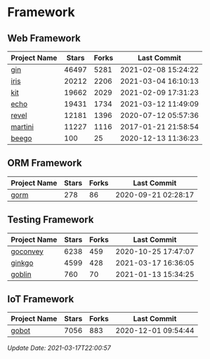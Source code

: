 # Framework

## Web Framework
| Project Name | Stars | Forks | Last Commit |
| ------------ | ----- | ----- | ----------- |
| [gin](https://github.com/gin-gonic/gin) | 46497 | 5281 | 2021-02-08 15:24:22 |
| [iris](https://github.com/kataras/iris) | 20212 | 2206 | 2021-03-04 16:10:13 |
| [kit](https://github.com/go-kit/kit) | 19662 | 2029 | 2021-02-09 17:31:23 |
| [echo](https://github.com/labstack/echo) | 19431 | 1734 | 2021-03-12 11:49:09 |
| [revel](https://github.com/revel/revel) | 12181 | 1396 | 2020-07-12 05:57:36 |
| [martini](https://github.com/go-martini/martini) | 11227 | 1116 | 2017-01-21 21:58:54 |
| [beego](https://github.com/astaxie/beego) | 100 | 25 | 2020-12-13 11:36:23 |

## ORM Framework
| Project Name | Stars | Forks | Last Commit |
| ------------ | ----- | ----- | ----------- |
| [gorm](https://github.com/jinzhu/gorm) | 278 | 86 | 2020-09-21 02:28:17 |

## Testing Framework
| Project Name | Stars | Forks | Last Commit |
| ------------ | ----- | ----- | ----------- |
| [goconvey](https://github.com/smartystreets/goconvey) | 6238 | 459 | 2020-10-25 17:47:07 |
| [ginkgo](https://github.com/onsi/ginkgo) | 4599 | 428 | 2021-03-17 16:36:05 |
| [goblin](https://github.com/franela/goblin) | 760 | 70 | 2021-01-13 15:34:25 |

## IoT Framework
| Project Name | Stars | Forks | Last Commit |
| ------------ | ----- | ----- | ----------- |
| [gobot](https://github.com/hybridgroup/gobot) | 7056 | 883 | 2020-12-01 09:54:44 |

*Update Date: 2021-03-17T22:00:57*